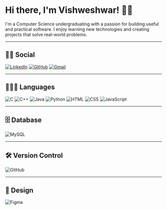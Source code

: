 # Hi there, I'm Vishweshwar! 👋🏻

I'm a Computer Science undergraduating with a passion for building useful and practical software. I enjoy learning new technologies and creating projects that solve real-world problems.

---

## 🧑🏻 Social
[![LinkedIn](https://img.shields.io/badge/LinkedIn-0077B5?style=for-the-badge&logo=linkedin&logoColor=white)](https://www.linkedin.com/in/vishweshwar-waychal/) 
[![GitHub](https://img.shields.io/badge/GitHub-333?style=for-the-badge&logo=github&logoColor=white)](https://github.com/vishweshwar-waychal/)
[![Gmail](https://img.shields.io/badge/Gmail-D14836?style=for-the-badge&logo=gmail&logoColor=white)](mailto:vishweshwar.w25@gmail.com)

---

## 🧑🏻‍💻 Languages
![C](https://img.shields.io/badge/C-00599C?style=for-the-badge&logo=c&logoColor=white)
![C++](https://img.shields.io/badge/C++-004482?style=for-the-badge&logo=cplusplus&logoColor=white)
![Java](https://img.shields.io/badge/Java-ED8B00?style=for-the-badge&logo=java&logoColor=white)
![Python](https://img.shields.io/badge/Python-3670A0?style=for-the-badge&logo=python&logoColor=white)
![HTML](https://img.shields.io/badge/HTML-E34F26?style=for-the-badge&logo=html5&logoColor=white)
![CSS](https://img.shields.io/badge/CSS-1572B6?style=for-the-badge&logo=css3&logoColor=white)
![JavaScript](https://img.shields.io/badge/JavaScript-F7DF1E?style=for-the-badge&logo=javascript&logoColor=black)

---

## 🗄️ Database
![MySQL](https://img.shields.io/badge/MySQL-00758F?style=for-the-badge&logo=mysql&logoColor=white)

---

## 🛠 Version Control
![GitHub](https://img.shields.io/badge/GitHub-181717?style=for-the-badge&logo=github&logoColor=white)

---

## 🎨 Design
![Figma](https://img.shields.io/badge/Figma-F24E1E?style=for-the-badge&logo=figma&logoColor=white)
